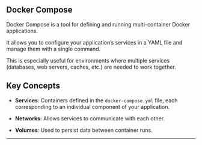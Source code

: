 ## Docker Compose

Docker Compose is a tool for defining and running multi-container Docker applications. 

It allows you to configure your application’s services in a YAML file and manage them with a single command. 

This is especially useful for environments where multiple services (databases, web servers, caches, etc.) are needed to work together.


## Key Concepts

- **Services**: Containers defined in the `docker-compose.yml` file, each corresponding to an individual component of your application.

- **Networks**: Allows services to communicate with each other.

- **Volumes**: Used to persist data between container runs.

---